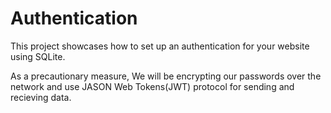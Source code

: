 # Authentication

This project showcases how to set up an authentication  for your website using SQLite.

As a precautionary measure, We will be encrypting  our passwords over the network and use JASON Web Tokens(JWT) protocol for sending and recieving data.